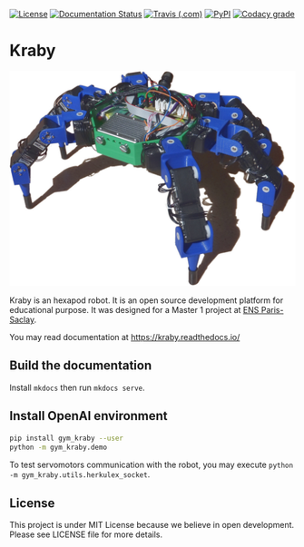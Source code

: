 [![License](https://img.shields.io/github/license/erdnaxe/kraby?style=flat-square)](LICENSE)
[![Documentation Status](https://img.shields.io/readthedocs/kraby?style=flat-square)](https://kraby.readthedocs.io/en/latest/)
[![Travis (.com)](https://img.shields.io/travis/com/erdnaxe/kraby?style=flat-square)](https://travis-ci.com/github/erdnaxe/kraby)
[![PyPI](https://img.shields.io/pypi/v/gym_kraby?style=flat-square)](https://pypi.org/project/gym-kraby/)
[![Codacy grade](https://img.shields.io/codacy/grade/537008118a7948f3bb3e596fcae9d4db?style=flat-square)](https://www.codacy.com/manual/erdnaxe/kraby)

# Kraby

![Hexapod robot](docs/img/hexapod.jpg)

Kraby is an hexapod robot.
It is an open source development platform for educational purpose.
It was designed for a Master 1
project at [ENS Paris-Saclay](https://ens-paris-saclay.fr/).

You may read documentation at <https://kraby.readthedocs.io/>

## Build the documentation

Install `mkdocs` then run `mkdocs serve`.

## Install OpenAI environment

```bash
pip install gym_kraby --user
python -m gym_kraby.demo
```

To test servomotors communication with the robot, you may execute `python -m gym_kraby.utils.herkulex_socket`.

## License

This project is under MIT License because we believe in
open development. Please see LICENSE file for more details.
